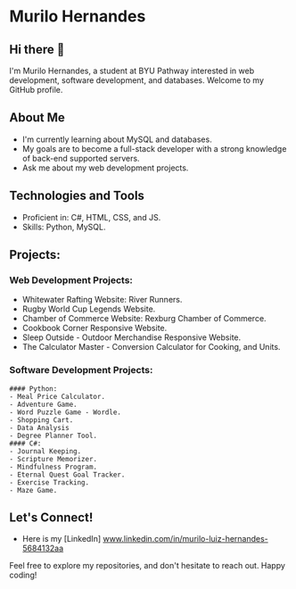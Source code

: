 # Murilo Hernandes

## Hi there 👋

I'm Murilo Hernandes, a student at BYU Pathway interested in web development, software development, and databases. Welcome to my GitHub profile.

## About Me

- I'm currently learning about MySQL and databases.
- My goals are to become a full-stack developer with a strong knowledge of back-end supported servers.
- Ask me about my web development projects.

## Technologies and Tools

- Proficient in: C#, HTML, CSS, and JS.
- Skills: Python, MySQL.

## Projects:
  ### Web Development Projects:
  - Whitewater Rafting Website: River Runners.
  - Rugby World Cup Legends Website.
  - Chamber of Commerce Website: Rexburg Chamber of Commerce.
  - Cookbook Corner Responsive Website.
  - Sleep Outside - Outdoor Merchandise Responsive Website.
  - The Calculator Master - Conversion Calculator for Cooking, and Units.

  ### Software Development Projects:
    #### Python:
    - Meal Price Calculator.
    - Adventure Game.
    - Word Puzzle Game - Wordle.
    - Shopping Cart.
    - Data Analysis
    - Degree Planner Tool.
    #### C#:
    - Journal Keeping.
    - Scripture Memorizer.
    - Mindfulness Program.
    - Eternal Quest Goal Tracker.
    - Exercise Tracking.
    - Maze Game.
    

## Let's Connect!

- Here is my [LinkedIn] www.linkedin.com/in/murilo-luiz-hernandes-5684132aa

Feel free to explore my repositories, and don't hesitate to reach out. Happy coding!

<!--
**murilolhernandes/murilolhernandes** is a ✨ _special_ ✨ repository because its `README.md` (this file) appears on your GitHub profile.

Here are some ideas to get you started:

- 🔭 I’m currently working on ...
- 🌱 I’m currently learning ...
- 👯 I’m looking to collaborate on ...
- 🤔 I’m looking for help with ...
- 💬 Ask me about ...
- 📫 How to reach me: ...
- 😄 Pronouns: ...
- ⚡ Fun fact: ...
-->
